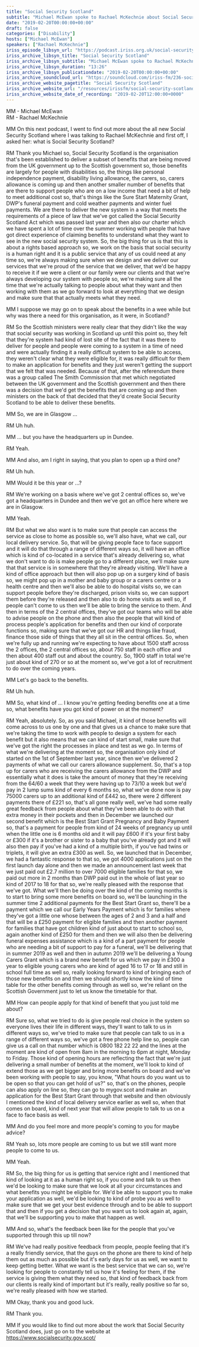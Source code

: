 ```yaml
---
title: "Social Security Scotland"
subtitle: "Michael McEwan spoke to Rachael McKechnie about Social Security Scotland's work to date and its ambitions for the future."
date: "2019-02-20T00:00:00+00:00"
draft: false
categories: ["Disability"]
hosts: ["Michael McEwan"]
speakers: ["Rachael McKechnie"]
iriss_episode_libsyn_url: "https://podcast.iriss.org.uk/social-security-scotland-1"
iriss_archive_libsyn_title: "Social Security Scotland"
iriss_archive_libsyn_subtitle: "Michael McEwan spoke to Rachael McKechnie about Social Security Scotland's work to date and its ambitions for the future"
iriss_archive_libsyn_duration: "13:26"
iriss_archive_libsyn_publicationdate: "2019-02-20T00:00:00+00:00"
iriss_archive_soundcloud_url: "https://soundcloud.com/iriss-fm/236-social-security-scotland"
iriss_archive_website_pagetitle: "Social Security Scotland"
iriss_archive_website_url: "/resources/irissfm/social-security-scotland"
iriss_archive_website_date_of_recording: "2019-02-20T12:00:00+0000"
---
```

MM - Michael McEwan  
RM - Rachael McKechnie

MM On this next podcast, I went to find out more about the all new Social Security Scotland where I was talking to Rachael McKechnie and first off, I asked her: what is Social Security Scotland?

RM Thank you Michael so, Social Security Scotland is the organisation that's been established to deliver a subset of benefits that are being moved from the UK government up to the Scottish government so, those benefits are largely for people with disabilities so, the things like personal independence payment, disability living allowance, the carers, so, carers allowance is coming up and then another smaller number of benefits that are there to support people who are on a low income that need a bit of help to meet additional cost so, that's things like the Sure Start Maternity Grant, DWP's funeral payment and cold weather payments and winter fuel payments. We are there to deliver the new system in a way that meets the requirements of a piece of law that we've got called the Social Security Scotland Act which was passed last year and then also our charter which we have spent a lot of time over the summer working with people that have got direct experience of claiming benefits to understand what they want to see in the new social security system. So, the big thing for us is that this is about a rights based approach so, we work on the basis that social security is a human right and it is a public service that any of us could need at any time so, we're always making sure when we design and we deliver our services that we're proud of the service that we deliver, that we'd be happy to receive it if we were a client or our family were our clients and that we're always developing our system with people so, we're making sure all the time that we're actually talking to people about what they want and then working with them as we go forward to look at everything that we design and make sure that that actually meets what they need.

MM I suppose we may go on to speak about the benefits in a wee while but why was there a need for this organisation, as it were, in Scotland?

RM So the Scottish ministers were really clear that they didn't like the way that social security was working in Scotland up until this point so, they felt that they're system had kind of lost site of the fact that it was there to deliver for people and people were coming to a system in a time of need and were actually finding it a really difficult system to be able to access, they weren't clear what they were eligible for, it was really difficult for them to make an application for benefits and they just weren't getting the support that we felt that was needed. Because of that, after the referendum there was a group called The Smith Commission that met which negotiated between the UK government and the Scottish government and then there was a decision that we'd get the benefits that are coming up and then ministers on the back of that decided that they'd create Social Security Scotland to be able to deliver these benefits.

MM So, we are in Glasgow ...

RM Uh huh.

MM ... but you have the headquarters up in Dundee.

RM Yeah.

MM And also, am I right in saying, that you plan to open up a third one?

RM Uh huh.

MM Would it be this year or ...?

RM We're working on a basis where we've got 2 central offices so, we've got a headquarters in Dundee and then we've got an office here where we are in Glasgow.

MM Yeah.

RM But what we also want is to make sure that people can access the service as close to home as possible so, we'll also have, what we call, our local delivery service. So, that will be giving people face to face support and it will do that through a range of different ways so, it will have an office which is kind of co-located in a service that's already delivering so, what we don't want to do is make people go to a different place, we'll make sure that that service is in somewhere that they're already visiting. We'll have a kind of office approach but then will also pop up on a surgery kind of basis so, we might pop up in a mother and baby group or a carers centre or a health centre and then we'll also be able to do hospital visits so, we can support people before they're discharged, prison visits so, we can support them before they're released and then also to do home visits as well so, if people can't come to us then we'll be able to bring the service to them. And then in terms of the 2 central offices, they've got our teams who will be able to advise people on the phone and then also the people that will kind of process people's application for benefits and then our kind of corporate functions so, making sure that we've got our HR and things like fraud, finance those side of things that they all sit in the central offices. So, when we're fully up and running we're expecting to have about 1500 staff across the 2 offices, the 2 central offices so, about 750 staff in each office and then about 400 staff out and about the country. So, 1900 staff in total we're just about kind of 270 or so at the moment so, we've got a lot of recruitment to do over the coming years.

MM Let's go back to the benefits.

RM Uh huh.

MM So, what kind of ... I know you're getting feeding benefits one at a time so, what benefits have you got kind of power on at the moment?

RM Yeah, absolutely. So, as you said Michael, it kind of those benefits will come across to us one by one and that gives us a chance to make sure that we're taking the time to work with people to design a system for each benefit but it also means that we can kind of start small, make sure that we've got the right the processes in place and test as we go. In terms of what we're delivering at the moment so, the organisation only kind of started on the 1st of September last year, since then we've delivered 2 payments of what we call our carers allowance supplement. So, that's a top up for carers who are receiving the carers allowance from the DWP and essentially what it does is take the amount of money that they're receiving from the 64/60 a week that they were having up to 73/10 a week but we'd pay in 2 lump sums kind of every 6 months so, what we've done now is pay 75000 carers up to an additional kind of £442 so, there were 2 different payments there of £221 so, that's all gone really well, we've had some really great feedback from people about what they've been able to do with that extra money in their pockets and then in December we launched our second benefit which is the Best Start Grant Pregnancy and Baby Payment so, that's a payment for people from kind of 24 weeks of pregnancy up until when the little one is 6 months old and it will pay £600 if it's your first baby or £300 if it's a brother or sister to a baby that you've already got and it will also then pay if you've had a kind of a multiple birth, if you've had twins or triplets, it will give an extra £300 as well. So, we launched that in December, we had a fantastic response to that so, we got 4000 applications just on the first launch day alone and then we made an announcement last week that we just paid out £2.7 million to over 7000 eligible families for that so, we paid out more in 2 months than DWP paid out in the whole of last year so kind of 2017 to 18 for that so, we're really pleased with the response that we've got. What we'll then be doing over the kind of the coming months is to start to bring some more benefits on board so, we'll be launching in the summer time 2 additional payments for the Best Start Grant so, there'll be a payment which we call our Early Years Payment which is for families where they've got a little one whose between the ages of 2 and 3 and a half and that will be a £250 payment for eligible families and then another payment for families that have got children kind of just about to start to school so, again another kind of £250 for them and then we will also then be delivering funeral expenses assistance which is a kind of a part payment for people who are needing a bit of support to pay for a funeral, we'll be delivering that in summer 2019 as well and then in autumn 2019 we'll be delivering a Young Carers Grant which is a brand new benefit for us which we pay in £300 a year to eligible young carers who are kind of aged 16 to 17 or 18 and still in school full time as well so, really looking forward to kind of bringing each of those new benefits on and then we should shortly know the kind of time table for the other benefits coming through as well so, we're reliant on the Scottish Government just to let us know the timetable for that.

MM How can people apply for that kind of benefit that you just told me about?

RM Sure so, what we tried to do is give people real choice in the system so everyone lives their life in different ways, they'll want to talk to us in different ways so, we've tried to make sure that people can talk to us in a range of different ways so, we've got a free phone help line so, people can give us a call on that number which is 0800 182 22 22 and the lines at the moment are kind of open from 8am in the morning to 6pm at night, Monday to Friday. Those kind of opening hours are reflecting the fact that we're just delivering a small number of benefits at the moment, we'll look to kind of extend those as we get bigger and bring more benefits on board and we've been working with people to say, you know, "What hours do you want us to be open so that you can get hold of us?" so, that's on the phones, people can also apply on line so, they can go to mygov.scot and make an application for the Best Start Grant through that website and then obviously I mentioned the kind of local delivery service earlier as well so, when that comes on board, kind of next year that will allow people to talk to us on a face to face basis as well.

MM And do you feel more and more people's coming to you for maybe advice?

RM Yeah so, lots more people are coming to us but we still want more people to come to us.

MM Yeah.

RM So, the big thing for us is getting that service right and I mentioned that kind of looking at it as a human right so, if you come and talk to us then we'd be looking to make sure that we look at all your circumstances and what benefits you might be eligible for. We'd be able to support you to make your application as well, we'd be looking to kind of probe you as well to make sure that we get your best evidence through and to be able to support that and then if you get a decision that you want us to look again at, again, that we'll be supporting you to make that happen as well.

MM And so, what's the feedback been like for the people that you've supported through this up till now?

RM We've had really positive feedback from people, people feeling that it's a really friendly service, that the guys on the phone are there to kind of help them out as much as possible but it's early days for us as well, we want to keep getting better. What we want is the best service that we can so, we're looking for people to constantly tell us how it's feeling for them, if the service is giving them what they need so, that kind of feedback back from our clients is really kind of important but it's really, really positive so far so, we're really pleased with how we started.

MM Okay, thank you and good luck.

RM Thank you.

MM If you would like to find out more about the work that Social Security Scotland does, just go on to the website at https://www.socialsecurity.gov.scot/